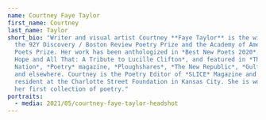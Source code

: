 ```yaml
---
name: Courtney Faye Taylor
first_name: Courtney
last_name: Taylor
short_bio: "Writer and visual artist Courtney **Faye Taylor** is the winner of
  the 92Y Discovery / Boston Review Poetry Prize and the Academy of American
  Poets Prize. Her work has been anthologized in *Best New Poets 2020*, *Joy and
  Hope and All That: A Tribute to Lucille Clifton*, and featured in *The
  Nation*, *Poetry* magazine, *Ploughshares*, *The New Republic*, *Gulf Coast*,
  and elsewhere. Courtney is the Poetry Editor of *SLICE* Magazine and a studio
  resident at the Charlotte Street Foundation in Kansas City. She is working on
  her first collection of poetry."
portraits:
  - media: 2021/05/courtney-faye-taylor-headshot
---
```

